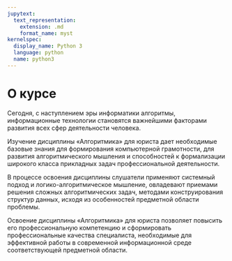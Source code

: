 ```yaml
---
jupytext:
  text_representation:
    extension: .md
    format_name: myst
kernelspec:
  display_name: Python 3
  language: python
  name: python3
---
```


# О курсе

Сегодня, с наступлением эры информатики алгоритмы, информационные технологии становятся важнейшими факторами развития всех сфер деятельности человека.

Изучение дисциплины &laquo;Алгоритмика&raquo; для юриста дает необходимые базовые знания для формирования компьютерной грамотности, для развития алгоритмического мышления и способностей к формализации широкого класса прикладных задач профессиональной деятельности.

В процессе освоения дисциплины слушатели применяют системный подход и логико-алгоритмическое мышление, овладевают приемами решения сложных алгоритмических задач, методами конструирования структур данных, исходя из особенностей предметной области проблемы.

Освоение дисциплины &laquo;Алгоритмика&raquo; для юриста позволяет повысить его профессиональную компетенцию и сформировать профессиональные качества специалиста, необходимые для эффективной работы в современной информационной среде соответствующей предметной области.
